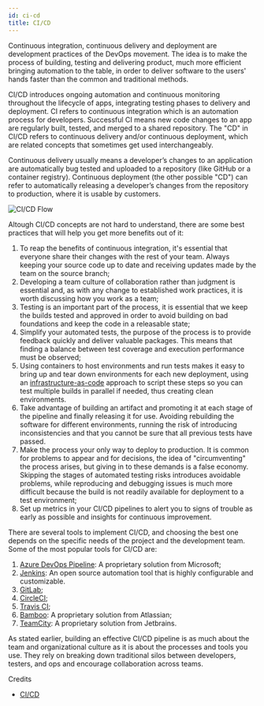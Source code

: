 ```yaml
---
id: ci-cd
title: CI/CD
---
```


Continuous integration, continuous delivery and deployment are development practices of the DevOps movement. The idea is to make the process of building, testing and delivering product, much more efficient bringing automation to the table, in order to deliver software to the users' hands faster than the common and traditional methods.

CI/CD introduces ongoing automation and continuous monitoring throughout the lifecycle of apps, integrating testing phases to delivery and deployment. CI refers to continuous integration which is an automation process for developers. Successful CI means new code changes to an app are regularly built, tested, and merged to a shared repository. The "CD" in CI/CD refers to continuous delivery and/or continuous deployment, which are related concepts that sometimes get used interchangeably.

Continuous delivery usually means a developer’s changes to an application are automatically bug tested and uploaded to a repository (like GitHub or a container registry). Continuous deployment (the other possible "CD") can refer to automatically releasing a developer’s changes from the repository to production, where it is usable by customers.

![CI/CD Flow](/img/docs/best-practices/ci-cd-flow-desktop.png)

Altough CI/CD concepts are not hard to understand, there are some best practices that will help you get more benefits out of it:

1. To reap the benefits of continuous integration, it's essential that everyone share their changes with the rest of your team. Always keeping your source code up to date and receiving updates made by the team on the source branch;
2. Developing a team culture of collaboration rather than judgment is essential and, as with any change to established work practices, it is worth discussing how you work as a team;
3. Testing is an important part of the process, it is essential that we keep the builds tested and approved in order to avoid building on bad foundations and keep the code in a releasable state;
4. Simplify your automated tests, the purpose of the process is to provide feedback quickly and deliver valuable packages. This means that finding a balance between test coverage and execution performance must be observed;
5. Using containers to host environments and run tests makes it easy to bring up and tear down environments for each new deployment, using an [infrastructure-as-code](https://www.redhat.com/en/topics/automation/what-is-infrastructure-as-code-iac) approach to script these steps so you can test multiple builds in parallel if needed, thus creating clean environments.
6. Take advantage of building an artifact and promoting it at each stage of the pipeline and finally releasing it for use. Avoiding rebuilding the software for different environments, running the risk of introducing inconsistencies and that you cannot be sure that all previous tests have passed.
7. Make the process your only way to deploy to production. It is common for problems to appear and for decisions, the idea of "circumventing" the process arises, but giving in to these demands is a false economy. Skipping the stages of automated testing risks introduces avoidable problems, while reproducing and debugging issues is much more difficult because the build is not readily available for deployment to a test environment;
8. Set up metrics in your CI/CD pipelines to alert you to signs of trouble as early as possible and insights for continuous improvement.

There are several tools to implement CI/CD, and choosing the best one depends on the specific needs of the project and the development team. Some of the most popular tools for CI/CD are:

1. [Azure DevOps Pipeline](https://azure.microsoft.com/pt-br/products/devops/pipelines): A proprietary solution from Microsoft;
2. [Jenkins](https://www.jenkins.io): An open source automation tool that is highly configurable and customizable.
3. [GitLab](https://about.gitlab.com);
4. [CircleCI](https://circleci.com);
5. [Travis CI](https://www.travis-ci.com);
6. [Bamboo](https://www.atlassian.com/br/software/bamboo): A proprietary solution from Atlassian;
7. [TeamCity](https://www.jetbrains.com/teamcity/): A proprietary solution from Jetbrains.

As stated earlier, building an effective CI/CD pipeline is as much about the team and organizational culture as it is about the processes and tools you use. They rely on breaking down traditional silos between developers, testers, and ops and encourage collaboration across teams.

Credits
- [CI/CD](https://www.redhat.com/en/topics/devops/what-is-ci-cd)